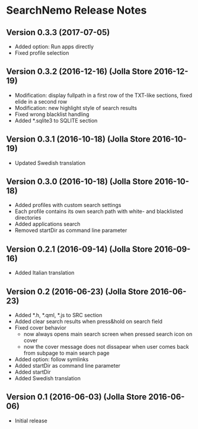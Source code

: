 
# SearchNemo Release Notes

## Version 0.3.3 (2017-07-05)
* Added option: Run apps directly
* Fixed profile selection

## Version 0.3.2 (2016-12-16) (Jolla Store 2016-12-19)
* Modification: display fullpath in a first row of the TXT-like sections, fixed elide in a second row
* Modification: new highlight style of search results
* Fixed wrong blacklist handling
* Added *.sqlite3 to SQLITE section

## Version 0.3.1 (2016-10-18) (Jolla Store 2016-10-19)
* Updated Swedish translation

## Version 0.3.0 (2016-10-18) (Jolla Store 2016-10-18)
* Added profiles with custom search settings
* Each profile contains its own search path with white- and blacklisted directories
* Added applications search
* Removed startDir as command line parameter

## Version 0.2.1 (2016-09-14) (Jolla Store 2016-09-16)
* Added Italian translation

## Version 0.2 (2016-06-23) (Jolla Store 2016-06-23)
* Added *.h, *.qml, *.js to SRC section
* Added clear search results when press&hold on search field 
* Fixed cover behavior
  * now always opens main search screen when pressed search icon on cover
  * now the cover message does not dissapear when user comes back from subpage to main search page
* Added option: follow symlinks
* Added startDir as command line parameter
* Added startDir
* Added Swedish translation

## Version 0.1 (2016-06-03) (Jolla Store 2016-06-06)
 * Initial release
